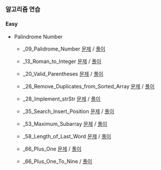 
### 알고리즘 연습

#### Easy 

- Palindrome Number

    - _09_Palidrome_Number [문제](./resource/_09_Palidrome_Number.md) / [풀이](./src/_09_Palidrome_Number.ts)

    - _13_Roman_to_Integer [문제](./resource/_13_Roman_to_Integer.md) / [풀이](./src/_13_Roman_to_Integer.ts)

    - _20_Valid_Parentheses [문제](./resource/_20_Valid_Parentheses.md) / [풀이](./src/_20_Valid_Parentheses.ts)

    - _26_Remove_Duplicates_from_Sorted_Array [문제](./resource/_26_Remove_Duplicates_from_Sorted_Array.md) / [풀이](./src/_26_Remove_Duplicates_from_Sorted_Array.ts)

    - _28_Implement_strStr [문제](./resource/_28_Implement_strStr.md) / [풀이](./src/_28_Implement_strStr.ts)

    - _35_Search_Insert_Position [문제](./resource/_35_Search_Insert_Position.md) / [풀이](./src/_35_Search_Insert_Position.ts)

    - _53_Maximum_Subarray [문제](./resource/_53_Maximum_Subarray.md) / [풀이](./src/_53_Maximum_Subarray.ts)

    - _58_Length_of_Last_Word [문제](./resource/_58_Length_of_Last_Word.md) / [풀이](./src/_58_Length_of_Last_Word.ts)


    - _66_Plus_One [문제](./resource/_66_Plus_One.md) / [풀이](./src/_66_Plus_One.ts)

    - _66_Plus_One_To_Nine / [풀이](./src/_66_Plus_One_To_Nine.ts)